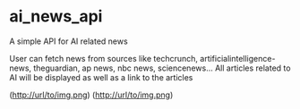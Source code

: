 # ai_news_api
A simple API for AI related news

User can fetch news from sources like techcrunch, artificialintelligence-news, theguardian, ap news, nbc news, sciencenews...
All articles related to AI will be displayed as well as a link to the articles

([http://url/to/img.png](https://github.com/iznaor/ai_news_api/blob/main/brave1.png))
([http://url/to/img.png](https://github.com/iznaor/ai_news_api/blob/main/brave2.png))
